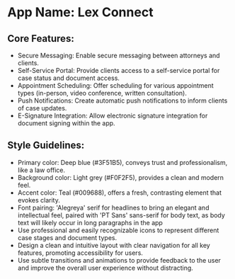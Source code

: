 # **App Name**: Lex Connect

## Core Features:

- Secure Messaging: Enable secure messaging between attorneys and clients.
- Self-Service Portal: Provide clients access to a self-service portal for case status and document access.
- Appointment Scheduling: Offer scheduling for various appointment types (in-person, video conference, written consultation).
- Push Notifications: Create automatic push notifications to inform clients of case updates.
- E-Signature Integration: Allow electronic signature integration for document signing within the app.

## Style Guidelines:

- Primary color: Deep blue (#3F51B5), conveys trust and professionalism, like a law office.
- Background color: Light grey (#F0F2F5), provides a clean and modern feel.
- Accent color: Teal (#009688), offers a fresh, contrasting element that evokes clarity.
- Font pairing: 'Alegreya' serif for headlines to bring an elegant and intellectual feel, paired with 'PT Sans' sans-serif for body text, as body text will likely occur in long paragraphs in the app
- Use professional and easily recognizable icons to represent different case stages and document types.
- Design a clean and intuitive layout with clear navigation for all key features, promoting accessibility for users.
- Use subtle transitions and animations to provide feedback to the user and improve the overall user experience without distracting.